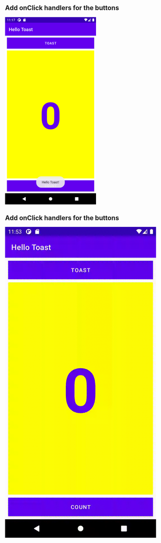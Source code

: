 ## Add onClick handlers for the buttons
<img src="Task6_ShowToast.png" width="300">

## Add onClick handlers for the buttons
![Hello Toast Task 6](Task6_Completion.gif)